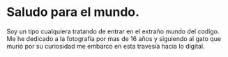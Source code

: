 # Saludo para el mundo.
  Soy un tipo cualquiera tratando de entrar en el extraño mundo del codigo. 
  Me he dedicado a la fotografía por mas de 16 años y siguiendo al gato que murió por su curiosidad me embarco en esta travesía hacia lo digital.
 
  
  

<!--
**LucasBorchardt/LucasBorchardt** is a ✨ _special_ ✨ repository because its `README.md` (this file) appears on your GitHub profile.

Here are some ideas to get you started:

- 🔭 I’m currently working on ...
- 🌱 I’m currently learning ...
- 👯 I’m looking to collaborate on ...
- 🤔 I’m looking for help with ...
- 💬 Ask me about ...
- 📫 How to reach me: ...
- 😄 Pronouns: ...
- ⚡ Fun fact: ...
-->
